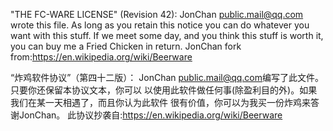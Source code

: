 "THE FC-WARE LICENSE" (Revision 42):
JonChan <public.mail@qq.com> wrote this file. As long as you retain this notice you
can do whatever you want with this stuff. If we meet some day, and you think
this stuff is worth it, you can buy me a Fried Chicken in return. JonChan
fork from:https://en.wikipedia.org/wiki/Beerware

“炸鸡软件协议”（第四十二版）：
JonChan <public.mail@qq.com>编写了此文件。只要你还保留本协议文本，你可以
以使用此软件做任何事(除盈利目的外)。如果我们在某一天相遇了，而且你认为此软件
很有价值，你可以为我买一份炸鸡来答谢JonChan。
此协议抄袭自:https://en.wikipedia.org/wiki/Beerware
